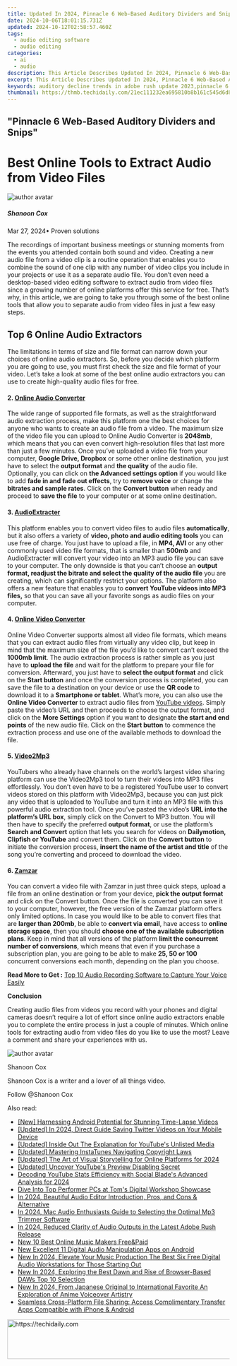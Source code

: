 ```yaml
---
title: Updated In 2024, Pinnacle 6 Web-Based Auditory Dividers and Snips
date: 2024-10-06T18:01:15.731Z
updated: 2024-10-12T02:58:57.460Z
tags: 
  - audio editing software
  - audio editing
categories: 
  - ai
  - audio
description: This Article Describes Updated In 2024, Pinnacle 6 Web-Based Auditory Dividers and Snips
excerpt: This Article Describes Updated In 2024, Pinnacle 6 Web-Based Auditory Dividers and Snips
keywords: auditory decline trends in adobe rush update 2023,pinnacle 6 web based auditory dividers and snips,ultimate audio cleaner for videos windows mac edition 2024 update,silencing audio integration with videos a guide for dashboard and web solutions 2024 edition,ultimate audio library organizer windows mac edition 2024,pinnacle audio refinement toolkit for videos on desktop systems updated,enrich video templates with auditory components in pinnacle studio
thumbnail: https://thmb.techidaily.com/21ec111232ea695810b8b161c545d6d8dc411e7eef6880dc4b8d8fa008ddde2f.png
---
```


## "Pinnacle 6 Web-Based Auditory Dividers and Snips"

# Best Online Tools to Extract Audio from Video Files

![author avatar](https://images.wondershare.com/filmora/article-images/shannon-cox.jpg)

##### Shanoon Cox

 Mar 27, 2024• Proven solutions

The recordings of important business meetings or stunning moments from the events you attended contain both sound and video. Creating a new audio file from a video clip is a routine operation that enables you to combine the sound of one clip with any number of video clips you include in your projects or use it as a separate audio file. You don’t even need a desktop-based video editing software to extract audio from video files since a growing number of online platforms offer this service for free. That’s why, in this article, we are going to take you through some of the best online tools that allow you to separate audio from video files in just a few easy steps.

## Top 6 Online Audio Extractors

The limitations in terms of size and file format can narrow down your choices of online audio extractors. So, before you decide which platform you are going to use, you must first check the size and file format of your video. Let’s take a look at some of the best online audio extractors you can use to create high-quality audio files for free.

#### 2. [Online Audio Converter](https://online-audio-converter.com/)

The wide range of supported file formats, as well as the straightforward audio extraction process, make this platform one the best choices for anyone who wants to create an audio file from a video. The maximum size of the video file you can upload to Online Audio Converter is **2048mb**, which means that you can even convert high-resolution files that last more than just a few minutes. Once you’ve uploaded a video file from your computer, **Google Drive, Dropbox** or some other online destination, you just have to select the **output format** and **the quality** of the audio file. Optionally, you can click on **the Advanced settings option** if you would like to add **fade in and fade out effects**, try to **remove voice** or change the **bitrates and sample rates**. Click on the **Convert button** when ready and proceed to **save the file** to your computer or at some online destination.

#### 3. [AudioExtracter](https://audio-extractor.net/)

This platform enables you to convert video files to audio files **automatically**, but it also offers a variety of **video, photo and audio editing tools** you can use free of charge. You just have to upload a file, in **MP4, AVI** or any other commonly used video file formats, that is smaller than **500mb** and AudioExtracter will convert your video into an MP3 audio file you can save to your computer. The only downside is that you can’t choose an **output format, readjust the bitrate and select the quality of the audio file** you are creating, which can significantly restrict your options. The platform also offers a new feature that enables you to **convert YouTube videos into MP3 files,** so that you can save all your favorite songs as audio files on your computer.

#### 4. [Online Video Converter](https://www.onlinevideoconverter.com/convert-mp4-to-mp3)

Online Video Converter supports almost all video file formats, which means that you can extract audio files from virtually any video clip, but keep in mind that the maximum size of the file you’d like to convert can’t exceed the **1000mb limit**. The audio extraction process is rather simple as you just have to **upload the file** and wait for the platform to prepare your file for conversion. Afterward, you just have to **select the output format** and click on the **Start button** and once the conversion process is completed, you can save the file to a destination on your device or use the **QR code** to download it to a **Smartphone or tablet**. What’s more, you can also use the **Online Video Converter** to extract audio files from [YouTube videos](https://www.onlinevideoconverter.com/mp3-converter). Simply paste the video’s URL and then proceeds to choose the output format, and click on the **More Settings** option if you want to designate **the start and end points** of the new audio file. Click on the **Start button** to commence the extraction process and use one of the available methods to download the file.

#### 5. [Video2Mp3](https://video2mp3.net/en/)

YouTubers who already have channels on the world’s largest video sharing platform can use the Video2Mp3 tool to turn their videos into MP3 files effortlessly. You don’t even have to be a registered YouTube user to convert videos stored on this platform with Video2Mp3, because you can just pick any video that is uploaded to YouTube and turn it into an MP3 file with this powerful audio extraction tool. Once you’ve pasted the video’s **URL into the platform’s URL box**, simply click on the Convert to MP3 button. You will then have to specify the preferred **output format**, or use the platform’s **Search and Convert** option that lets you search for videos on **Dailymotion, Clipfish or YouTube** and convert them. Click on the **Convert button** to initiate the conversion process, **insert the name of the artist and title** of the song you’re converting and proceed to download the video.

#### 6. [Zamzar](https://www.zamzar.com/)

You can convert a video file with Zamzar in just three quick steps, upload a file from an online destination or from your device, **pick the output format** and click on the Convert button. Once the file is converted you can save it to your computer, however, the free version of the Zamzar platform offers only limited options. In case you would like to be able to convert files that are **larger than 200mb**, be able to **convert via email**, have access to **online storage space**, then you should **choose one of the available subscription plans**. Keep in mind that all versions of the platform **limit the concurrent number of conversions**, which means that even if you purchase a subscription plan, you are going to be able to make **25, 50 or 100** concurrent conversions each month, depending on the plan you choose.

 **Read More to Get :** [Top 10 Audio Recording Software to Capture Your Voice Easily](https://tools.techidaily.com/wondershare/filmora/download/)

**Conclusion**

Creating audio files from videos you record with your phones and digital cameras doesn’t require a lot of effort since online audio extractors enable you to complete the entire process in just a couple of minutes. Which online tools for extracting audio from video files do you like to use the most? Leave a comment and share your experiences with us.

![author avatar](https://images.wondershare.com/filmora/article-images/shannon-cox.jpg)

Shanoon Cox

Shanoon Cox is a writer and a lover of all things video.

Follow @Shanoon Cox

<ins class="adsbygoogle"
      style="display:block"
      data-ad-client="ca-pub-7571918770474297"
      data-ad-slot="8358498916"
      data-ad-format="auto"
      data-full-width-responsive="true"></ins>

<span class="atpl-alsoreadstyle">Also read:</span>
<div><ul>
<li><a href="https://some-techniques.techidaily.com/new-harnessing-android-potential-for-stunning-time-lapse-videos/"><u>[New] Harnessing Android Potential for Stunning Time-Lapse Videos</u></a></li>
<li><a href="https://twitter-videos.techidaily.com/updated-in-2024-direct-guide-saving-twitter-videos-on-your-mobile-device/"><u>[Updated] In 2024, Direct Guide Saving Twitter Videos on Your Mobile Device</u></a></li>
<li><a href="https://youtube-webster.techidaily.com/ed-inside-out-the-explanation-for-youtubes-unlisted-media/"><u>[Updated] Inside Out The Explanation for YouTube's Unlisted Media</u></a></li>
<li><a href="https://some-guidance.techidaily.com/updated-mastering-instatunes-navigating-copyright-laws/"><u>[Updated] Mastering InstaTunes Navigating Copyright Laws</u></a></li>
<li><a href="https://facebook-clips.techidaily.com/updated-the-art-of-visual-storytelling-for-online-platforms-for-2024/"><u>[Updated] The Art of Visual Storytelling for Online Platforms for 2024</u></a></li>
<li><a href="https://some-guidance.techidaily.com/updated-uncover-youtubes-preview-disabling-secret/"><u>[Updated] Uncover YouTube's Preview Disabling Secret</u></a></li>
<li><a href="https://youtube-videos.techidaily.com/decoding-youtube-stats-efficiency-with-social-blades-advanced-analysis-for-2024/"><u>Decoding YouTube Stats Efficiency with Social Blade's Advanced Analysis for 2024</u></a></li>
<li><a href="https://hardware-updates.techidaily.com/dive-into-top-performer-pcs-at-toms-digital-workshop-showcase/"><u>Dive Into Top Performer PCs at Tom's Digital Workshop Showcase</u></a></li>
<li><a href="https://audio-shaping.techidaily.com/in-2024-beautiful-audio-editor-introduction-pros-and-cons-and-alternative/"><u>In 2024, Beautiful Audio Editor Introduction, Pros, and Cons & Alternative</u></a></li>
<li><a href="https://audio-shaping.techidaily.com/in-2024-mac-audio-enthusiasts-guide-to-selecting-the-optimal-mp3-trimmer-software/"><u>In 2024, Mac Audio Enthusiasts Guide to Selecting the Optimal Mp3 Trimmer Software</u></a></li>
<li><a href="https://audio-shaping.techidaily.com/in-2024-reduced-clarity-of-audio-outputs-in-the-latest-adobe-rush-release/"><u>In 2024, Reduced Clarity of Audio Outputs in the Latest Adobe Rush Release</u></a></li>
<li><a href="https://audio-shaping.techidaily.com/new-10-best-online-music-makers-freeandpaid/"><u>New 10 Best Online Music Makers Free&Paid</u></a></li>
<li><a href="https://audio-shaping.techidaily.com/new-excellent-11-digital-audio-manipulation-apps-on-android/"><u>New Excellent 11 Digital Audio Manipulation Apps on Android</u></a></li>
<li><a href="https://audio-shaping.techidaily.com/new-in-2024-elevate-your-music-production-the-best-six-free-digital-audio-workstations-for-those-starting-out/"><u>New In 2024, Elevate Your Music Production The Best Six Free Digital Audio Workstations for Those Starting Out</u></a></li>
<li><a href="https://audio-shaping.techidaily.com/new-in-2024-exploring-the-best-dawn-and-rise-of-browser-based-daws-top-10-selection/"><u>New In 2024, Exploring the Best Dawn and Rise of Browser-Based DAWs Top 10 Selection</u></a></li>
<li><a href="https://audio-shaping.techidaily.com/new-in-2024-from-japanese-original-to-international-favorite-an-exploration-of-anime-voiceover-artistry/"><u>New In 2024, From Japanese Original to International Favorite An Exploration of Anime Voiceover Artistry</u></a></li>
<li><a href="https://fox-triigers.techidaily.com/seamless-cross-platform-file-sharing-access-complimentary-transfer-apps-compatible-with-iphone-and-android/"><u>Seamless Cross-Platform File Sharing: Access Complimentary Transfer Apps Compatible with iPhone & Android</u></a></li>
</ul></div>

<!-- affiliate ads begin -->
<a href="https://review-au.sjv.io/c/5597632/2135315/14409" target="_top" id="2135315">
  <img src="//a.impactradius-go.com/display-ad/14409-2135315" border="0" alt="https://techidaily.com" width="728" height="90"/>
</a>
<img height="0" width="0" src="https://review-au.sjv.io/i/5597632/2135315/14409" style="position:absolute;visibility:hidden;" border="0" />
<!-- affiliate ads end -->

